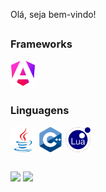 Olá, seja bem-vindo!

##

### Frameworks

<div style="display: inline_block">
  <img align="center" alt="Angular" height="40" width="40" src="https://raw.githubusercontent.com/devicons/devicon/master/icons/angular/angular-original.svg">
</div>

##

### Linguagens

<div>
  <img align="center" alt="Java" height="40" width="40" src="https://raw.githubusercontent.com/devicons/devicon/master/icons/java/java-original.svg">
  <img align="center" alt="C++" height="40" width="40" src="https://raw.githubusercontent.com/devicons/devicon/master/icons/cplusplus/cplusplus-original.svg">
  <img align="center" alt="Lua" height="40" width="40" src="https://raw.githubusercontent.com/devicons/devicon/refs/heads/master/icons/lua/lua-original.svg">
</div>

##

<div>
  <a>
    <img height=250 align="center" src="https://github-readme-stats.vercel.app/api?username=AndreMarchiori&theme=algolia&locale=pt-br" />
  </a>
  <a>
    <img height=250 align="center" src="https://github-readme-stats.vercel.app/api/top-langs/?username=AndreMarchiori&layout=donut-vertical&theme=algolia" />
  </a>
</div>

<!--
**AndreMarchiori/AndreMarchiori** is a ✨ _special_ ✨ repository because its `README.md` (this file) appears on your GitHub profile.

Here are some ideas to get you started:

- 🔭 I’m currently working on ...
- 🌱 I’m currently learning ...
- 👯 I’m looking to collaborate on ...
- 🤔 I’m looking for help with ...
- 💬 Ask me about ...
- 📫 How to reach me: ...
- 😄 Pronouns: ...
- ⚡ Fun fact: ...
-->
